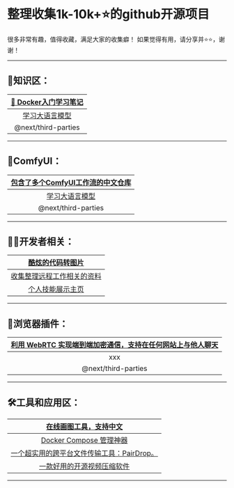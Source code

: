 # 整理收集1k-10k+⭐的github开源项目

很多非常有趣，值得收藏，满足大家的收集癖！ 如果觉得有用，请分享并⭐:star:，谢谢！

___

## 📖知识区：
|[🐳 Docker入门学习笔记](https://github.com/jaywcjlove/docker-tutorial) |
| :-: |
| [学习大语言模型](https://llmbook-zh.github.io/) |
| @next/third-parties |

___

## 🎇ComfyUI：
|[包含了多个ComfyUI工作流的中文仓库](https://github.com/ZHO-ZHO-ZHO/ComfyUI-Workflows-ZHO) |
| :-: |
| [学习大语言模型](https://llmbook-zh.github.io/) |
| @next/third-parties |


___

## 🧑‍💻开发者相关：
| [酷炫的代码转图片](https://app.codeimage.dev/)|
| :-: |
| [收集整理远程工作相关的资料](https://github.com/greatghoul/remote-working) |
| [个人技能展示主页](https://www.abusaid.me/) |


___

## 🛜浏览器插件：
| [利用 WebRTC 实现端到端加密通信，支持在任何网站上与他人聊天](https://github.com/molvqingtai/WebChat)|
| :-: |
| xxx |
| @next/third-parties |


___


## 🛠️工具和应用区：
| [在线画图工具，支持中文](https://excalidraw.com/) |
| :-: |
| [Docker Compose 管理神器](https://github.com/louislam/dockge) |
| [一个超实用的跨平台文件传输工具：PairDrop。](https://github.com/schlagmichdoch/PairDrop) |
| [一款好用的开源视频压缩软件](https://github.com/HandBrake/HandBrake) |

___
